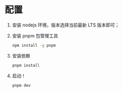 # 配置

1. 安装 nodejs 环境，版本选择当前最新 LTS 版本即可；

2. 安装 pnpm 包管理工具
  
    ```bash
    npm install -g pnpm
    ```

3. 安装依赖

    ```bash
    pnpm install
    ```

4. 启动！

    ```bash
    pnpm dev
    ```

